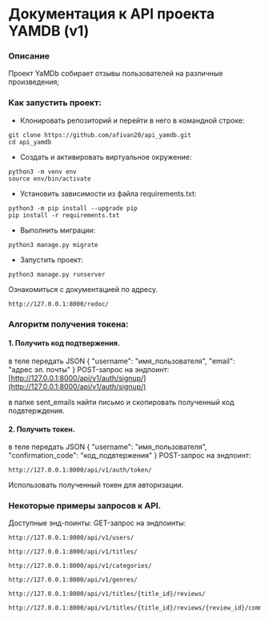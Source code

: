 # Документация к API проекта YAMDB (v1)

### Описание
Проект YaMDb собирает отзывы пользователей на различные произведения;

### Как запустить проект:

- Клонировать репозиторий и перейти в него в командной строке:
```
git clone https://github.com/afivan20/api_yamdb.git
cd api_yamdb
``` 

- Cоздать и активировать виртуальное окружение:
```
python3 -m venv env
source env/bin/activate
```

- Установить зависимости из файла requirements.txt:
```
python3 -m pip install --upgrade pip
pip install -r requirements.txt
```

- Выполнить миграции:
```
python3 manage.py migrate
```

- Запустить проект:
```
python3 manage.py runserver
```
Ознакомиться с документацией по адресу.
```
http://127.0.0.1:8000/redoc/
```


### Алгоритм получения токена:
#### 1. Получить код подтвержения.
в теле передать JSON
{
  "username": "имя_пользователя",
  "email": "адрес эл. почты"
}
POST-запрос на эндпоинт:
[http://127.0.0.1:8000/api/v1/auth/signup/](http://127.0.0.1:8000/api/v1/auth/signup/)


в папке sent_emails найти письмо и скопировать полученный код подвтерждения.

#### 2. Получить токен.
в теле передать JSON
{
  "username": "имя_пользователя",
  "confirmation_code": "код_подвтержения"
}
POST-запрос на эндпоинт:
```
http://127.0.0.1:8000/api/v1/auth/token/
```
Использовать полученный токен для авторизации.

### Некоторые примеры запросов к API.
Доступные энд-поинты:
GET-запрос на эндпоинты:
```
http://127.0.0.1:8000/api/v1/users/
```
```
http://127.0.0.1:8000/api/v1/titles/
```
```
http://127.0.0.1:8000/api/v1/categories/
```
```
http://127.0.0.1:8000/api/v1/genres/
```
```
http://127.0.0.1:8000/api/v1/titles/{title_id}/reviews/
```
```
http://127.0.0.1:8000/api/v1/titles/{title_id}/reviews/{review_id}/comments/
```
